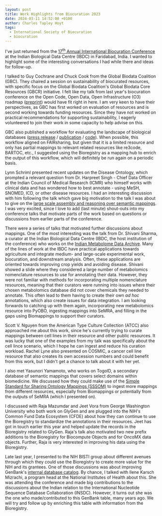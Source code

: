 ```yaml
---
layout: post
title: Work Highlights from Biocuration 2023
date: 2024-03-11 14:52:00 +0100
author: Charles Tapley Hoyt
tags:
  - International Society of Biocuration
  - biocuration
---
```


I've just returned from the <a href="https://ibdc.rcb.res.in/biocuration2024/">17<sup>th</sup> Annual International
Biocuration Conference</a> at the Indian Biological Data Centre (IBDC) in Faridabad, India. I wanted to highlight
some of the interesting conversations I had while there and ideas for follow-up.

I talked to Guy Cochrane and Chuck Cook from the Global Biodata Coalition (GBC). They chaired a session on
sustainability
of biocurated resources, with specific focus on the Global Biodata Coalition's Global Biodata Core Resources (GBCR)
initiative. I felt like my talk from last year's biocuration conference on the Open Code, Open Data, Open
Infrastructure (O3) roadmap ([preprint](https://doi.org/10.31219/osf.io/vuzt3)) would have fit right in here. I am
very keen to have their perspectives, as GBC has first worked on evaluation of resources and is second working towards
funding resources. Since they have not worked on practical recommendations for supporting sustainability, I eagerly
volunteered to join their work in some capacity to help advise on this.

GBC also published a workflow for evaluating the landscape of biological
databases ([press release](https://globalbiodata.org/what-we-do/global-inventory/) /
[publication](https://doi.org/10.1371/journal.pone.0294812) /
[code](https://github.com/globalbiodata/inventory_2022/)). When possible, this workflow aligned on FAIRsharing,
but given that it is a limited resource and only has partial mappings to relevant related resources like re3code,
BARTOC, etc., I suggested using the Bioregistry as a mapping hub to enrich the output of this workflow, which will
definitely be run again on a periodic basis.

Lynn Schriml presented recent updates on the Disease Ontology, which prompted a relevant question from
Dr. Harpreet Singh - Chief Data Officer at the Indian Council of Medical Research (ICMR) who himself
works with clinical data and has wondered how to best annotate - using MeSH, SNOMED, ICD, or other disease
resources. I had an interesting discussion with him following the talk which gave big motivation to the talk
I was about to give on
the [large scale assembly and reasoning over semantic mappings](https://bit.ly/biocuration2024-cth). I was very
excited, since I love to add (last minute) shout-outs into my conference talks that motivate parts of the work based
on questions or discussions from earlier parts of the conference.

There were a series of talks that motivated further discussions about mappings. One of the most interesting was the
talk from Dr. Shivani Sharma, a curator at the Indian Biological Data Centre (IBDC, the host institution of the
conference) who works on the [Indian Metabolome Data Archive](https://ibdc.rcb.res.in/imda/). Many of the lines of work
at the IBDC have practical applications towards agriculture and integrate medium- and large-scale experimental work,
biocuration, and downstream analysis. Often, these applications are oriented towards improving crop yields and avoiding
disease. Shivani showed a slide where they considered a large number of metabolomics nomenclature resources to use
for annotating their data. However, they were not familiar with methods for incorporating multiple nomenclature
resources, meaning that their curators were running into issues where their chosen metabolomics database did not cover
chemicals they needed to annotate. This often lead to them having to create their own *ad hoc* annotations, which
also create issues for data integration. I am looking forwards to catching up with them again, incorporating new
metabolomics resource into PyOBO, ingesting mappings into SeMRA, and filling in the gaps using Biomappings to support
their curators.

Scott V. Nguyen from the American Type Culture Collection (ATCC) also approached me about this work, since he's
currently trying to curate mappings between cell lines in their resource and other public resources. It was lucky
that one of the examples from my talk was specifically about the cell lince scenario, which I hope he can ingest
and reduce his curation workload. Rachel Lyne also presented on COSMIC, a cancer cell line resource that also
creates its own accession numbers and could benefit from this work, but I didn't get a chance to talk about it
with her yet.

I also met Yasunori Yamamoto, who works on TogoID, a secondary database of semantic mappings that covers select domains
within biomedicine. We discussed how they could make use of
the [Simple Standard for Sharing Ontology Mappings (SSSOM)](https://academic.oup.com/database/article/doi/10.1093/database/baac035/6591806)
to ingest more mappings from different resources, especially from Biomappings or potentially from the outputs of SeMRA
(which I presented on).

I discussed with Raja Mazumdar and Jeet Vora from George Washington University who both work on GlyGen and are plugged
into the NIH's Common Fund Data Ecosystem (CFDE) about how they can continue to use the Bioregistry to standardize the
annotations in their resources. Jeet has got in touch earlier this year and helped update the records in the Bioregistry
related to GlyGen. Raja's talk also motivated two new prefix additions to the Bioregistry for Biocompute Objects
and for OncoMX data objects. Further, Raja is very interested in improving his data using the Bioregistry.

Late last year, I presented to the NIH BISTI group about different avenues through which they could use the Bioregistry
to create more value for the NIH and its grantees. One of those discussions was about improving GenBank's [internal
database catalog](https://www.ncbi.nlm.nih.gov/genbank/collab/db_xref/). By chance, I talked with
Ilene Karsch Mizrachi, a program head at the National Institutes of Health about this. She was attending the conference
and made big contributions to the discussions about the Indian relation to the International Nucleotide Sequence
Database Collaboration (INSDC). However, it turns out she was the one who made/contributed to this GenBank table, many
years ago. We will try and follow up by enriching this table with information from the Bioregistry.
